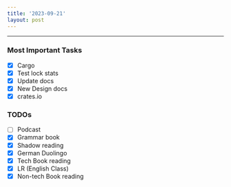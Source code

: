 ```yaml
---
title: '2023-09-21'
layout: post
---
```


---

### Most Important Tasks

- [x] Cargo
- [x] Test lock stats
- [x] Update docs
- [x] New Design docs
- [x] crates.io

### TODOs

- [ ] Podcast
- [x] Grammar book
- [x] Shadow reading
- [x] German Duolingo
- [x] Tech Book reading
- [x] LR (English Class)
- [x] Non-tech Book reading
